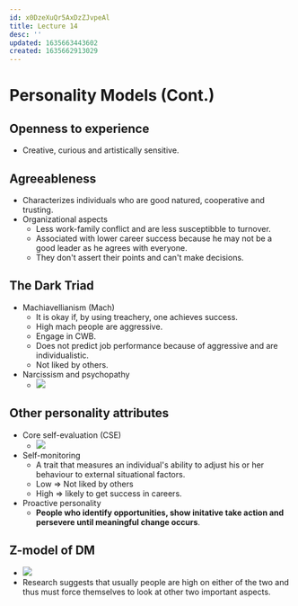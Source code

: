```yaml
---
id: x0DzeXuQr5AxDzZJvpeAl
title: Lecture 14
desc: ''
updated: 1635663443602
created: 1635662913029
---
```




# Personality Models (Cont.)

## Openness to experience
* Creative, curious and artistically sensitive.

## Agreeableness
* Characterizes individuals who are good natured, cooperative and trusting.
* Organizational aspects
    * Less work-family conflict and are less susceptibble to turnover.
    * Associated with lower career success because he may not be a good leader as he agrees with everyone. 
    * They don't assert their points and can't make decisions.

## The Dark Triad
* Machiavellianism (Mach)
    * It is okay if, by using treachery, one achieves success.
    * High mach people are aggressive.
    * Engage in CWB.
    * Does not predict job performance because of aggressive and are individualistic.
    * Not liked by others.
* Narcissism and psychopathy
    * ![](/assets/images/2021-10-31-12-25-45.png)

## Other personality attributes
* Core self-evaluation (CSE)
    * ![](/assets/images/2021-10-31-12-27-13.png)
* Self-monitoring
    * A trait that measures an individual's ability to adjust his or her behaviour to external situational factors.
    * Low => Not liked by others
    * High => likely to get success in careers.
* Proactive personality
    * **People who identify opportunities, show initative take action and persevere until meaningful change occurs**.

## Z-model of DM
* ![](/assets/images/2021-10-31-12-29-54.png)
* Research suggests that usually people are high on either of the two and thus must force themselves to look at other two important aspects.
